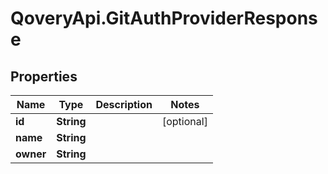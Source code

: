 # QoveryApi.GitAuthProviderResponse

## Properties

Name | Type | Description | Notes
------------ | ------------- | ------------- | -------------
**id** | **String** |  | [optional] 
**name** | **String** |  | 
**owner** | **String** |  | 


